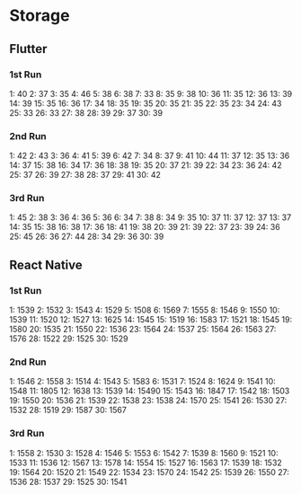 # Storage

## Flutter

### 1st Run
1: 40
2: 37
3: 35 
4: 46
5: 38
6: 38
7: 33
8: 35
9: 38
10: 36
11: 35
12: 36
13: 39
14: 39
15: 35
16: 36
17: 34
18: 35
19: 35
20: 35
21: 35
22: 35
23: 34
24: 43
25: 33
26: 33
27: 38
28: 39
29: 37
30: 39

### 2nd Run
1: 42
2: 43
3: 36
4: 41
5: 39
6: 42
7: 34
8: 37
9: 41
10: 44
11: 37
12: 35
13: 36
14: 37
15: 38
16: 34
17: 36
18: 38
19: 35
20: 37
21: 39
22: 34
23: 36
24: 42
25: 37
26: 39
27: 38
28: 37
29: 41
30: 42

### 3rd Run
1: 45
2: 38
3: 36
4: 36
5: 36 
6: 34
7: 38
8: 34
9: 35
10: 37
11: 37
12: 37
13: 37
14: 35
15: 38
16: 38
17: 36
18: 41
19: 38
20: 39
21: 39
22: 37
23: 39
24: 36
25: 45
26: 36
27: 44
28: 34
29: 36
30: 39

## React Native

### 1st Run
1: 1539
2: 1532
3: 1543
4: 1529
5: 1508
6: 1569
7: 1555
8: 1546
9: 1550
10: 1539
11: 1520
12: 1527
13: 1625
14: 1545
15: 1519
16: 1583
17: 1521
18: 1545
19: 1580
20: 1535
21: 1550
22: 1536
23: 1564
24: 1537
25: 1564
26: 1563
27: 1576
28: 1522
29: 1525
30: 1529

### 2nd Run
1: 1546
2: 1558
3: 1514
4: 1543
5: 1583
6: 1531
7: 1524
8: 1624
9: 1541
10: 1548
11: 1805
12: 1638
13: 1539
14: 15490
15: 1543
16: 1847
17: 1542
18: 1503
19: 1550
20: 1536
21: 1539
22: 1538
23: 1538
24: 1570
25: 1541
26: 1530
27: 1532
28: 1519
29: 1587
30: 1567

### 3rd Run
1: 1558
2: 1530
3: 1528
4: 1546
5: 1553
6: 1542
7: 1539
8: 1560
9: 1521
10: 1533
11: 1536
12: 1567
13: 1578
14: 1554
15: 1527
16: 1563
17: 1539
18: 1532
19: 1564
20: 1520
21: 1549
22: 1534
23: 1570
24: 1542
25: 1539
26: 1550
27: 1536
28: 1537
29: 1525
30: 1541
